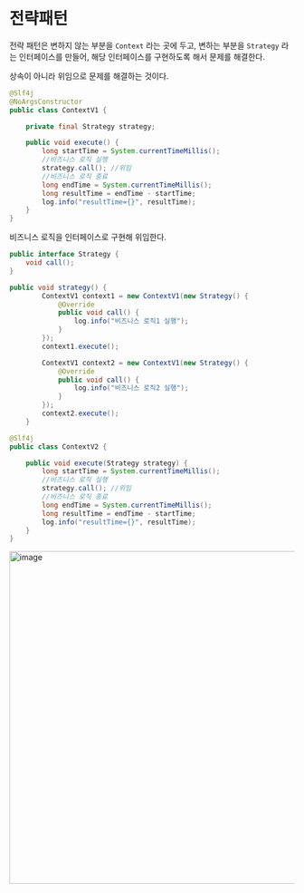 # 전략패턴
전략 패턴은 변하지 않는 부분을 `Context` 라는 곳에 두고, 변하는 부분을 `Strategy` 라는 인터페이스를 만들어, 해당 인터페이스를 구현하도록 해서 문제를 해결한다. 

상속이 아니라 위임으로 문제를 해결하는 것이다.
```java
@Slf4j
@NoArgsConstructor
public class ContextV1 {

    private final Strategy strategy;

    public void execute() {
        long startTime = System.currentTimeMillis();
        //비즈니스 로직 실행
        strategy.call(); //위임
        //비즈니스 로직 종료
        long endTime = System.currentTimeMillis();
        long resultTime = endTime - startTime;
        log.info("resultTime={}", resultTime);
    }
}
```
비즈니스 로직을 인터페이스로 구현해 위임한다.

```java
public interface Strategy {
    void call();
}
```


```java
public void strategy() {
        ContextV1 context1 = new ContextV1(new Strategy() {
            @Override
            public void call() {
                log.info("비즈니스 로직1 실행");
            }
        });
        context1.execute();

        ContextV1 context2 = new ContextV1(new Strategy() {
            @Override
            public void call() {
                log.info("비즈니스 로직2 실행");
            }
        });
        context2.execute();
    }
```
```java
@Slf4j
public class ContextV2 {

    public void execute(Strategy strategy) {
        long startTime = System.currentTimeMillis();
        //비즈니스 로직 실행
        strategy.call(); //위임
        //비즈니스 로직 종료
        long endTime = System.currentTimeMillis();
        long resultTime = endTime - startTime;
        log.info("resultTime={}", resultTime);
    }
}
```


<img width="587" alt="image" src="https://github.com/hanuk96/TIL/assets/12428689/447a1182-cd60-4370-b6bc-b4680aafd19a">
